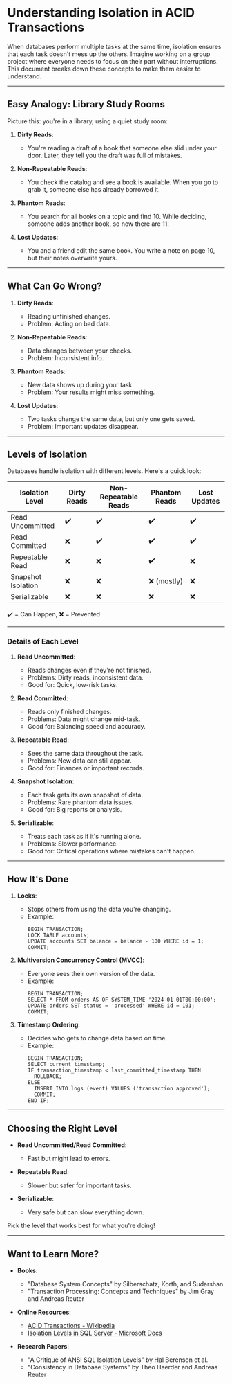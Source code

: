 # Understanding Isolation in ACID Transactions

When databases perform multiple tasks at the same time, isolation ensures that each task doesn't mess up the others. Imagine working on a group project where everyone needs to focus on their part without interruptions. This document breaks down these concepts to make them easier to understand.

---

## **Easy Analogy: Library Study Rooms**

Picture this: you're in a library, using a quiet study room:

1. **Dirty Reads**:
   - You're reading a draft of a book that someone else slid under your door. Later, they tell you the draft was full of mistakes.

2. **Non-Repeatable Reads**:
   - You check the catalog and see a book is available. When you go to grab it, someone else has already borrowed it.

3. **Phantom Reads**:
   - You search for all books on a topic and find 10. While deciding, someone adds another book, so now there are 11.

4. **Lost Updates**:
   - You and a friend edit the same book. You write a note on page 10, but their notes overwrite yours.

---

## **What Can Go Wrong?**

1. **Dirty Reads**:
   - Reading unfinished changes.
   - Problem: Acting on bad data.

2. **Non-Repeatable Reads**:
   - Data changes between your checks.
   - Problem: Inconsistent info.

3. **Phantom Reads**:
   - New data shows up during your task.
   - Problem: Your results might miss something.

4. **Lost Updates**:
   - Two tasks change the same data, but only one gets saved.
   - Problem: Important updates disappear.

---

## **Levels of Isolation**

Databases handle isolation with different levels. Here's a quick look:

| Isolation Level    | Dirty Reads | Non-Repeatable Reads | Phantom Reads | Lost Updates |
| ------------------ | ----------- | -------------------- | ------------- | ------------ |
| Read Uncommitted   | ✔️          | ✔️                   | ✔️            | ✔️           |
| Read Committed     | ❌          | ✔️                   | ✔️            | ✔️           |
| Repeatable Read    | ❌          | ❌                   | ✔️            | ❌           |
| Snapshot Isolation | ❌          | ❌                   | ❌ (mostly)   | ❌           |
| Serializable       | ❌          | ❌                   | ❌            | ❌           |

✔️ = Can Happen, ❌ = Prevented

---

### **Details of Each Level**

1. **Read Uncommitted**:
   - Reads changes even if they're not finished.
   - Problems: Dirty reads, inconsistent data.
   - Good for: Quick, low-risk tasks.

2. **Read Committed**:
   - Reads only finished changes.
   - Problems: Data might change mid-task.
   - Good for: Balancing speed and accuracy.

3. **Repeatable Read**:
   - Sees the same data throughout the task.
   - Problems: New data can still appear.
   - Good for: Finances or important records.

4. **Snapshot Isolation**:
   - Each task gets its own snapshot of data.
   - Problems: Rare phantom data issues.
   - Good for: Big reports or analysis.

5. **Serializable**:
   - Treats each task as if it's running alone.
   - Problems: Slower performance.
   - Good for: Critical operations where mistakes can't happen.

---

## **How It's Done**

1. **Locks**:
   - Stops others from using the data you're changing.
   - Example:
     ```
     BEGIN TRANSACTION;
     LOCK TABLE accounts;
     UPDATE accounts SET balance = balance - 100 WHERE id = 1;
     COMMIT;
     ```

2. **Multiversion Concurrency Control (MVCC)**:
   - Everyone sees their own version of the data.
   - Example:
     ```
     BEGIN TRANSACTION;
     SELECT * FROM orders AS OF SYSTEM_TIME '2024-01-01T00:00:00';
     UPDATE orders SET status = 'processed' WHERE id = 101;
     COMMIT;
     ```

3. **Timestamp Ordering**:
   - Decides who gets to change data based on time.
   - Example:
     ```
     BEGIN TRANSACTION;
     SELECT current_timestamp;
     IF transaction_timestamp < last_committed_timestamp THEN
       ROLLBACK;
     ELSE
       INSERT INTO logs (event) VALUES ('transaction approved');
       COMMIT;
     END IF;
     ```

---

## **Choosing the Right Level**

- **Read Uncommitted/Read Committed**:
   - Fast but might lead to errors.

- **Repeatable Read**:
   - Slower but safer for important tasks.

- **Serializable**:
   - Very safe but can slow everything down.

Pick the level that works best for what you're doing!

---

## **Want to Learn More?**

- **Books**:
  - "Database System Concepts" by Silberschatz, Korth, and Sudarshan
  - "Transaction Processing: Concepts and Techniques" by Jim Gray and Andreas Reuter

- **Online Resources**:
  - [ACID Transactions - Wikipedia](https://en.wikipedia.org/wiki/ACID)
  - [Isolation Levels in SQL Server - Microsoft Docs](https://learn.microsoft.com/en-us/sql/t-sql/statements/set-transaction-isolation-level-transact-sql)

- **Research Papers**:
  - "A Critique of ANSI SQL Isolation Levels" by Hal Berenson et al.
  - "Consistency in Database Systems" by Theo Haerder and Andreas Reuter

